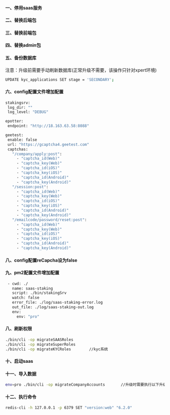 #### 一、停用saas服务
#### 二、替换后端包
#### 三、替换前端包
#### 四、替换admin包
#### 五、备份数据库
 注意：升级前需要手动刷新数据库(正常升级不需要，该操作只针对xpert环境)
 ```bash
UPDATE kyc_applications SET stage = 'SECONDARY'; 
 ```

#### 六、config配置文件增加配置
 ```bash
 stakingsrv:
  log_dir: ""
  log_level: "DEBUG"
 ```
 ```bash
epotter:
  endpoint: "http://18.163.63.58:8088"
 ```

 ```bash
 geetest:
  enable: false
  url: "https://gcaptcha4.geetest.com"
  captchas:
    "/company/apply:post":
      - "captcha_id(Web)"
      - "captcha_key(Web)"
      - "captcha_id(iOS)"
      - "captcha_key(iOS)"
      - "captcha_id(Android)"
      - "captcha_key(Android)"
    "/session:post":
      - "captcha_id(Web)"
      - "captcha_key(Web)"
      - "captcha_id(iOS)"
      - "captcha_key(iOS)"
      - "captcha_id(Android)"
      - "captcha_key(Android)"
    "/emailcode/password/reset:post":
      - "captcha_id(Web)"
      - "captcha_key(Web)"
      - "captcha_id(iOS)"
      - "captcha_key(iOS)"
      - "captcha_id(Android)"
      - "captcha_key(Android)"
 ```
#### 八、config配置reCapcha设为false
#### 九、pm2配置文件增加配置
 ```bash
  - cwd: ./
    name: saas-staking
    script: ./bin/stakingSrv
    watch: false
    error_file: ./log/saas-staking-error.log
    out_file: ./log/saas-staking-out.log
    env:
      env: "pro"
 ```
#### 八、刷新权限
 ```bash
./bin/cli -op migrateSAASRoles
./bin/cli -op migrateSuperRoles
./bin/cli -op migrateKYCRoles        //kyc系统
 ```

#### 十、启动saas
#### 十一、导入数据
 ```bash
env=pro ./bin/cli -op migrateCompanyAccounts       //升级时需要执行以下升级命令，完成accounts -> company_accounts 的迁移
 ```
#### 十二、执行命令
 ```bash
 redis-cli -h 127.0.0.1 -p 6379 SET "version:web" "6.2.0"
 ```


